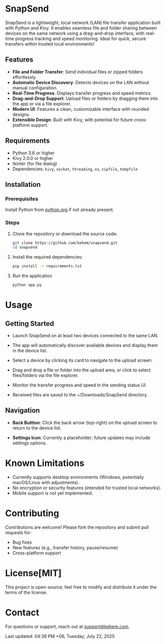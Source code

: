 # SnapSend

SnapSend is a lightweight, local network (LAN) file transfer application built with Python and Kivy. It enables seamless file and folder sharing between devices on the same network using a drag-and-drop interface, with real-time progress tracking and speed monitoring. Ideal for quick, secure transfers within trusted local environments!

## Features
- **File and Folder Transfer**: Send individual files or zipped folders effortlessly.
- **Automatic Device Discovery**: Detects devices on the LAN without manual configuration.
- **Real-Time Progress**: Displays transfer progress and speed metrics.
- **Drag-and-Drop Support**: Upload files or folders by dragging them into the app or via a file explorer.
- **Modern UI**: Features a clean, customizable interface with rounded designs.
- **Extensible Design**: Built with Kivy, with potential for future cross-platform support.

## Requirements
- Python 3.6 or higher
- Kivy 2.0.0 or higher
- tkinter (for file dialog)
- Dependencies: `kivy`, `socket`, `threading`, `os`, `zipfile`, `tempfile`

## Installation

### Prerequisites
Install Python from [python.org](https://www.python.org/downloads/) if not already present.

### Steps
1. Clone the repository or download the source code:
   ```bash
   git clone https://github.com/kehem/snapsend.git
   cd snapsend
   ```
2. Install the required dependencies:

    ```bash
    pip install -r requirements.txt
    ```
3. Run the application 
    ```bash
    python app.py
    ```

# Usage

## Getting Started

- Launch SnapSend on at least two devices connected to the same LAN.

- The app will automatically discover available devices and display them in the device list.

- Select a device by clicking its card to navigate to the upload screen.

- Drag and drop a file or folder into the upload area, or click to select files/folders via the file explorer.

- Monitor the transfer progress and speed in the sending status UI.

- Received files are saved to the ~/Downloads/SnapSend directory.


## Navigation 
- **Back Buttton**: Click the back arrow (top-right) on the upload screen to return to the device list.

- **Settings Icon**: Currently a placeholder; future updates may include settings options.

# Known Limitations

- Currently supports desktop environments (Windows, potentially macOS/Linux with adjustments).
- No encryption or security features (intended for trusted local networks).
- Mobile support is not yet implemented.

# Contributing

Contributions are welcome! Please fork the repository and submit pull requests for:
- Bug fixes
- New features (e.g., transfer history, pause/resume)
- Cross-platform support

# License[MIT]

This project is open-source; feel free to modify and distribute it under the terms of the license.

# Contact
For questions or support, reach out at support@kehem.com.

Last updated: 04:36 PM +06, Tuesday, July 22, 2025

